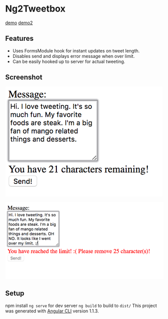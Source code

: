 # Ng2Tweetbox

[demo](https://somethiiing.github.io/ng2-challenges)
[demo2](https://somethiiing.github.io/ng2-tweetbox)

## Features
* Uses FormsModule hook for instant updates on tweet length.
* Disables send and displays error message when over limit.
* Can be easily hooked up to server for actual tweeting.


## Screenshot

![tweeting](https://github.com/somethiiing/ng2-tweetbox/blob/master/tweetbox1.png?raw=true)

![overlimit](https://github.com/somethiiing/ng2-tweetbox/blob/master/tweetbox2.png?raw=true)


## Setup
npm install
`ng serve` for dev server
`ng build` to build to `dist/`
This project was generated with [Angular CLI](https://github.com/angular/angular-cli) version 1.1.3.